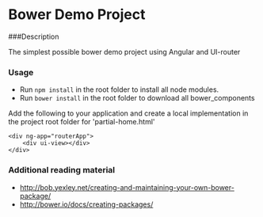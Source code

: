 # Bower Demo Project

###Description

The simplest possible bower demo project using Angular and UI-router

### Usage

- Run ```npm install``` in the root folder to install all node modules.
- Run ```bower install``` in the root folder to download all bower_components

Add the following to your application and create a local implementation in the project root folder for 'partial-home.html'

```
<div ng-app="routerApp">
	<div ui-view></div>
</div>
```

### Additional reading material

- http://bob.yexley.net/creating-and-maintaining-your-own-bower-package/
- http://bower.io/docs/creating-packages/